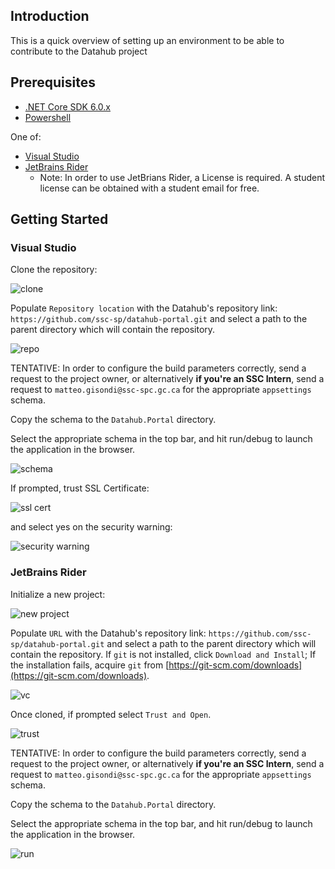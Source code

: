 ## Introduction

This is a quick overview of setting up an environment to be able to contribute to the Datahub project

## Prerequisites

- [.NET Core SDK 6.0.x](https://dotnet.microsoft.com/en-us/download/dotnet/6.0)
- [Powershell](https://github.com/powershell/powershell#readme)

One of:

- [Visual Studio](https://visualstudio.microsoft.com/downloads/)
- [JetBrains Rider](https://www.jetbrains.com/rider/)
  - Note: In order to use JetBrians Rider, a License is required. A student license can be obtained with a student email for free.

## Getting Started

### Visual Studio

Clone the repository:

![clone](https://fsdhstaticassetstorage.blob.core.windows.net/static/vs/clone.png)

Populate `Repository location` with the Datahub's repository link: `https://github.com/ssc-sp/datahub-portal.git` and select a path to the parent directory which will contain the repository.

![repo](https://fsdhstaticassetstorage.blob.core.windows.net/static/vs/repo.png)

TENTATIVE: In order to configure the build parameters correctly, send a request to the project owner, or alternatively **if you're an SSC Intern**, send a request to `matteo.gisondi@ssc-spc.gc.ca` for the appropriate `appsettings` schema.

Copy the schema to the `Datahub.Portal` directory.

Select the appropriate schema in the top bar, and hit run/debug to launch the application in the browser.

![schema](https://fsdhstaticassetstorage.blob.core.windows.net/static/vs/schema.png)

If prompted, trust SSL Certificate:

![ssl cert](https://fsdhstaticassetstorage.blob.core.windows.net/static/vs/ssl_cert.png)

and select yes on the security warning:

![security warning](https://fsdhstaticassetstorage.blob.core.windows.net/static/vs/security_warning.png)

### JetBrains Rider

Initialize a new project:

![new project](https://fsdhstaticassetstorage.blob.core.windows.net/static/rider/new.png)

Populate `URL` with the Datahub's repository link: `https://github.com/ssc-sp/datahub-portal.git` and select a path to the parent directory which will contain the repository. If `git` is not installed, click `Download and Install`; If the installation fails, acquire `git` from [https://git-scm.com/downloads](https://git-scm.com/downloads).

![vc](https://fsdhstaticassetstorage.blob.core.windows.net/static/rider/vc.png)

Once cloned, if prompted select `Trust and Open`.

![trust](https://fsdhstaticassetstorage.blob.core.windows.net/static/rider/trust.png)

TENTATIVE: In order to configure the build parameters correctly, send a request to the project owner, or alternatively **if you're an SSC Intern**, send a request to `matteo.gisondi@ssc-spc.gc.ca` for the appropriate `appsettings` schema.

Copy the schema to the `Datahub.Portal` directory.

Select the appropriate schema in the top bar, and hit run/debug to launch the application in the browser.

![run](https://fsdhstaticassetstorage.blob.core.windows.net/static/rider/run.png)
